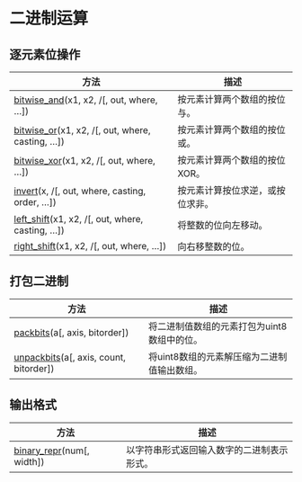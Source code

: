 # 二进制运算

## 逐元素位操作

方法 | 描述
---|---
[bitwise_and](https://numpy.org/devdocs/reference/generated/numpy.bitwise_and.html#numpy.bitwise_and)(x1, x2, /[, out, where, …]) | 按元素计算两个数组的按位与。
[bitwise_or](https://numpy.org/devdocs/reference/generated/numpy.bitwise_or.html#numpy.bitwise_or)(x1, x2, /[, out, where, casting, …]) | 按元素计算两个数组的按位或。
[bitwise_xor](https://numpy.org/devdocs/reference/generated/numpy.bitwise_xor.html#numpy.bitwise_xor)(x1, x2, /[, out, where, …]) | 按元素计算两个数组的按位XOR。
[invert](https://numpy.org/devdocs/reference/generated/numpy.invert.html#numpy.invert)(x, /[, out, where, casting, order, …]) | 按元素计算按位求逆，或按位求非。
[left_shift](https://numpy.org/devdocs/reference/generated/numpy.left_shift.html#numpy.left_shift)(x1, x2, /[, out, where, casting, …]) | 将整数的位向左移动。
[right_shift](https://numpy.org/devdocs/reference/generated/numpy.right_shift.html#numpy.right_shift)(x1, x2, /[, out, where, …]) | 向右移整数的位。

## 打包二进制

方法 | 描述
---|---
[packbits](https://numpy.org/devdocs/reference/generated/numpy.packbits.html#numpy.packbits)(a[, axis, bitorder]) | 将二进制值数组的元素打包为uint8数组中的位。
[unpackbits](https://numpy.org/devdocs/reference/generated/numpy.unpackbits.html#numpy.unpackbits)(a[, axis, count, bitorder]) | 将uint8数组的元素解压缩为二进制值输出数组。

## 输出格式

方法 | 描述
---|---
[binary_repr](https://numpy.org/devdocs/reference/generated/numpy.binary_repr.html#numpy.binary_repr)(num[, width]) | 以字符串形式返回输入数字的二进制表示形式。